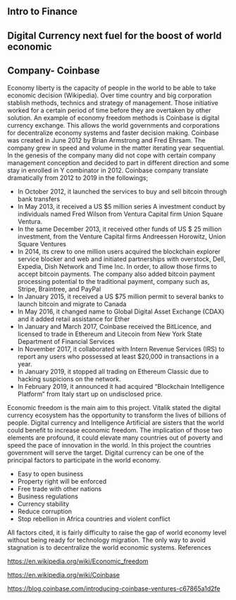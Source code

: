 ## Intro to Finance
## Digital Currency next fuel for the boost of world economic
## Company- Coinbase

Economy liberty is the capacity of people in the world to be able to take economic decision (Wikipedia). Over time country and big corporation stablish methods, technics and strategy of management. Those initiative worked for a certain period of time before they are overtaken by other solution. An example of economy freedom methods is Coinbase is digital currency exchange. This allows the world governments and corporations for decentralize economy systems and faster decision making.
Coinbase was created in June 2012 by Brian Armstrong and Fred Ehrsam. The company grew in speed and volume in the matter iterating year sequential. In the genesis of the company many did not cope with certain company management conception and decided to part in different direction and some stay in enrolled in Y combinator in 2012. Coinbase company translate dramatically from 2012 to 2019 in the followings;

-	In October 2012, it launched the services to buy and sell bitcoin through bank transfers   
-	In May 2013, it received a US $5 million series A investment conduct by individuals named Fred Wilson from Ventura Capital firm Union Square Ventura.
-	In the same December 2013, it received other funds of US $ 25 million investment, from the Venture Capital firms Andreessen Horowitz, Union Square Ventures
-	In 2014, its crew to one million users acquired the blockchain explorer service blocker and web and initiated partnerships with overstock, Dell, Expedia, Dish Network and Time Inc. In order, to allow those firms to accept bitcoin payments. The company also added bitcoin payment processing potential to the traditional payment, company such as, Stripe, Braintree, and PayPal
-	In January 2015, it received a US $75 million permit to several banks to launch bitcoin and migrate to Canada
-	In May 2016, it changed name to Global Digital Asset Exchange (CDAX) and it added retail assistance for Ether
-	In January and March 2017, Coinbase received the BitLicence, and licensed to trade in Ethereum and Litecoin from New York State Department of Financial Services
-	In November 2017, it collaborated with Intern Revenue Services (IRS) to report any users who possessed at least $20,000 in transactions in a year. 
-	In January 2019, it stopped all trading on Ethereum Classic due to hacking suspicions on the network.
-	In February 2019, it announced it had acquired “Blockchain Intelligence Platform” from Italy start up on undisclosed price.

Economic freedom is the main aim to this project. Vitalik stated the digital currency ecosystem has the opportunity to transform the lives of billions of people. Digital currency and Intelligence Artificial are sisters that the world could benefit to increase economic freedom. The implication of those two elements are profound, it could elevate many countries out of poverty and speed the pace of innovation in the world. In this project the countries government will serve the target. 
Digital currency can be one of the principal factors to participate in the world economy. 

-	Easy to open business
-	Property right will be enforced 
-	Free trade with other nations
-	Business regulations 
-	Currency stability
-	Reduce corruption
-	Stop rebellion in Africa countries and violent conflict

All factors cited, it is fairly difficulty to raise the gap of world economy level without being ready for technology migration. The only way to avoid stagnation is to decentralize the world economic systems. 
References

https://en.wikipedia.org/wiki/Economic_freedom

https://en.wikipedia.org/wiki/Coinbase

https://blog.coinbase.com/introducing-coinbase-ventures-c67865a1d2fe
